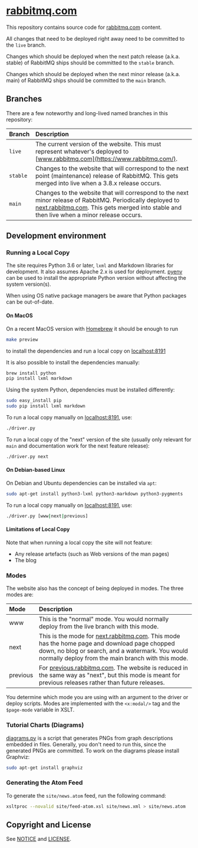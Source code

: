 # [rabbitmq.com](https://www.rabbitmq.com/)

This repository contains source code for [rabbitmq.com](https://www.rabbitmq.com/) content.

All changes that need to be deployed right away need to be committed to the `live` branch.

Changes which should be deployed when the next patch release (a.k.a. stable) of RabbitMQ ships should be committed to the `stable` branch.

Changes which should be deployed when the next minor release (a.k.a. main) of RabbitMQ ships should be committed to the `main` branch.

## Branches

There are a few noteworthy and long-lived named branches in this
repository:

Branch        | Description
:-------------|:--------------------
`live`         | The current version of the website. This must represent whatever's deployed to [www.rabbitmq.com](https://www.rabbitmq.com/).
`stable`       | Changes to the website that will correspond to the next point (maintenance) release of RabbitMQ. This gets merged into live when a 3.8.x release occurs.
`main`       | Changes to the website that will correspond to the next minor release of RabbitMQ. Periodically deployed to [next.rabbitmq.com](http://next.rabbitmq.com/). This gets merged into stable and then live when a minor release occurs.


## Development environment

### Running a Local Copy

The site requires Python 3.6 or later, `lxml` and Markdown libraries for development. It also
assumes Apache 2.x is used for deployment. [pyenv](https://github.com/pyenv/pyenv)
can be used to install the appropriate Python version without affecting the system version(s).

When using OS native package managers be aware that Python packages
can be out-of-date.

#### On MacOS

On a recent MacOS version with [Homebrew](http://brew.sh/) it should be enough to run

```sh
make preview
```

to install the dependencies and run a local copy on [localhost:8191](http://localhost:8191)

It is also possible to install the dependencies manually:

```sh
brew install python
pip install lxml markdown
```

Using the system Python, dependencies must be installed differently:

```sh
sudo easy_install pip
sudo pip install lxml markdown
```

To run a local copy manually on [localhost:8191](http://localhost:8191), use:

```sh
./driver.py
```

To run a local copy of the "next" version of the site (usually only relevant for `main` and
documentation work for the next feature release):

```sh
./driver.py next
```

#### On Debian-based Linux

On Debian and Ubuntu dependencies can be installed via `apt`:

```sh
sudo apt-get install python3-lxml python3-markdown python3-pygments
```

To run a local copy manually on [localhost:8191](http://localhost:8191), use:

```sh
./driver.py [www|next|previous]
```

#### Limitations of Local Copy

Note that when running a local copy the site will not feature:

 * Any release artefacts (such as Web versions of the man pages)
 * The blog


### Modes

The website also has the concept of being deployed in modes. The three
modes are:

Mode     | Description
:--------|:------------
www      | This is the "normal" mode. You would normally deploy from the live branch with this mode.
next     | This is the mode for [next.rabbitmq.com](http://next.rabbitmq.com/). This mode has the home page and download page chopped down, no blog or search, and a watermark. You would normally deploy from the main branch with this mode.
previous | For [previous.rabbitmq.com](http://previous.rabbitmq.com/). The website is reduced in the same way as "next", but this mode is meant for previous releases rather than future releases.

You determine which mode you are using with an argument to the driver
or deploy scripts. Modes are implemented with the `<x:modal/>` tag and
the `$page-mode` variable in XSLT.

### Tutorial Charts (Diagrams)

[diagrams.py](https://github.com/rabbitmq/rabbitmq-website/blob/main/code/diagrams.py) is a script that generates PNGs from graph descriptions
embedded in files. Generally, you don't need to run this, since the generated
PNGs are committed. To work on the diagrams please install Graphviz:

```sh
sudo apt-get install graphviz
```

### Generating the Atom Feed

To generate the `site/news.atom` feed, run the following command:

```sh
xsltproc --novalid site/feed-atom.xsl site/news.xml > site/news.atom
```


## Copyright and License

See [NOTICE](NOTICE) and [LICENSE](LICENSE).
